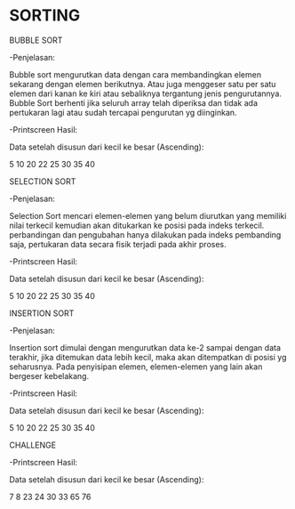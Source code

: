 # SORTING

BUBBLE SORT

-Penjelasan:

Bubble sort mengurutkan data dengan cara membandingkan elemen sekarang dengan elemen berikutnya. Atau juga menggeser satu per satu elemen dari kanan ke kiri atau sebaliknya tergantung jenis pengurutannya. Bubble Sort berhenti jika seluruh array telah diperiksa dan tidak ada pertukaran lagi atau sudah tercapai pengurutan yg diinginkan.

-Printscreen Hasil:

Data setelah disusun dari kecil ke besar (Ascending):

5 10 20 22 25 30 35 40
  

SELECTION SORT

-Penjelasan:

Selection Sort mencari elemen-elemen yang belum diurutkan yang memiliki nilai terkecil kemudian akan ditukarkan ke posisi pada indeks terkecil. perbandingan dan pengubahan hanya dilakukan pada indeks pembanding saja, pertukaran data secara fisik terjadi pada akhir proses.

-Printscreen Hasil: 

Data setelah disusun dari kecil ke besar (Ascending):

5 10 20 22 25 30 35 40
  

INSERTION SORT

-Penjelasan:

Insertion sort dimulai dengan mengurutkan data ke-2 sampai dengan data terakhir, jika ditemukan data lebih kecil, maka akan ditempatkan di posisi yg seharusnya. Pada penyisipan elemen, elemen-elemen yang lain akan bergeser kebelakang.

-Printscreen Hasil:

Data setelah disusun dari kecil ke besar (Ascending):

5 10 20 22 25 30 35 40
  

CHALLENGE

-Printscreen Hasil:

Data setelah disusun dari kecil ke besar (Ascending):

7 8 23 24 30 33 65 76
